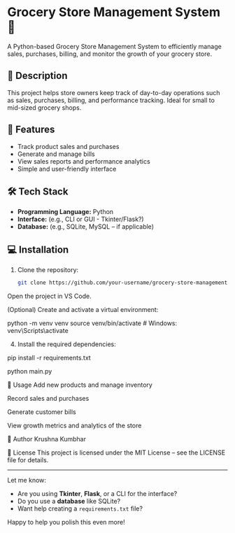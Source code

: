 # Grocery Store Management System 🛒

A Python-based Grocery Store Management System to efficiently manage sales, purchases, billing, and monitor the growth of your grocery store.

## 📝 Description

This project helps store owners keep track of day-to-day operations such as sales, purchases, billing, and performance tracking. Ideal for small to mid-sized grocery shops.

## 🚀 Features

- Track product sales and purchases
- Generate and manage bills
- View sales reports and performance analytics
- Simple and user-friendly interface

## 🛠 Tech Stack

- **Programming Language:** Python  
- **Interface:** (e.g., CLI or GUI - Tkinter/Flask?)  
- **Database:** (e.g., SQLite, MySQL – if applicable)

## 💻 Installation

1. Clone the repository:
   ```bash
   git clone https://github.com/your-username/grocery-store-management.git
Open the project in VS Code.

(Optional) Create and activate a virtual environment:

python -m venv venv
source venv/bin/activate  # Windows: venv\Scripts\activate

4. Install the required dependencies:

pip install -r requirements.txt

python main.py

🧾 Usage
Add new products and manage inventory

Record sales and purchases

Generate customer bills

View growth metrics and analytics of the store

👤 Author
Krushna Kumbhar

📄 License
This project is licensed under the MIT License – see the LICENSE file for details.


---

Let me know:
- Are you using **Tkinter**, **Flask**, or a CLI for the interface?
- Do you use a **database** like SQLite?
- Want help creating a `requirements.txt` file?

Happy to help you polish this even more!
